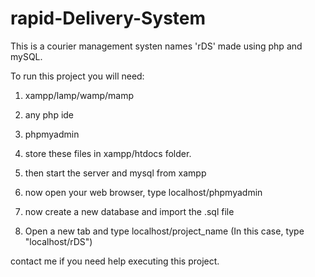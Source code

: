 # rapid-Delivery-System
This is a courier management systen names 'rDS' made using php and mySQL.


To run this project you will need:
1. xampp/lamp/wamp/mamp
2. any php ide
3. phpmyadmin

1. store these files in xampp/htdocs folder.
2. then start the server and mysql from xampp 
3. now open your web browser, type localhost/phpmyadmin
4. now create a new database and import the .sql file
5. Open a new tab and type localhost/project_name  (In this case, type "localhost/rDS")



contact me if you need help executing this project.
